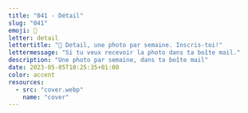 ```yaml
---
title: "041 - Détail"
slug: "041"
emoji: 👀
letter: detail
lettertitle: "👀 Detail, une photo par semaine. Inscris-toi!"
lettermessage: "Si tu veux recevoir la photo dans ta boîte mail."
description: "Une photo par semaine, dans ta boîte mail"
date: 2023-05-05T10:25:35+01:00
color: accent
resources:
  - src: "cover.webp"
    name: "cover"
---
```


